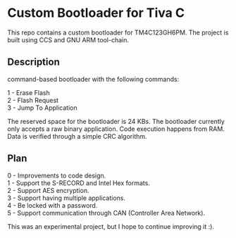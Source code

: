 # Custom Bootloader for Tiva C

This repo contains a custom bootloader for TM4C123GH6PM. The project is built using CCS and GNU ARM tool-chain.

## Description

command-based bootloader with the following commands:

1 - Erase Flash\
2 - Flash Request\
3 - Jump To Application

The reserved space for the bootloader is 24 KBs. The bootloader currently only accepts a raw binary application. Code execution happens
from RAM. Data is verified through a simple CRC algorithm.

## Plan

0 - Improvements to code design.\
1 - Support the S-RECORD and Intel Hex formats.\
2 - Support AES encryption.\
3 - Support having multiple applications.\
4 - Be locked with a password.\
5 - Support communication through CAN (Controller Area Network).

This was an experimental project, but I hope to continue improving it :).

